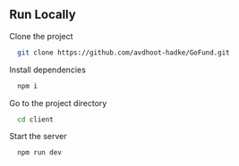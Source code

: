 
## Run Locally

Clone the project

```bash
  git clone https://github.com/avdhoot-hadke/GoFund.git
```
Install dependencies

```bash
  npm i 
```

Go to the project directory

```bash
  cd client
```


Start the server

```bash
  npm run dev
```

